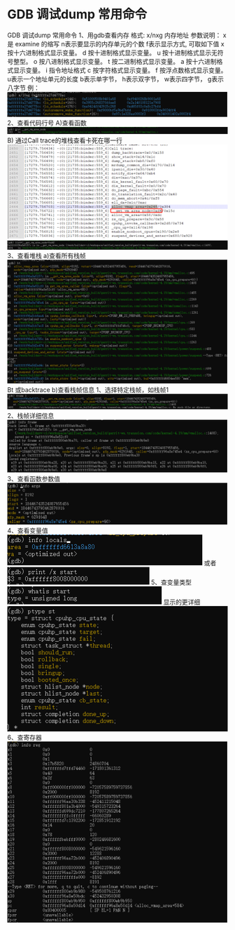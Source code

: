 # GDB 调试dump 常用命令

GDB 调试dump 常用命令
1、用gdb查看内存
格式: x/nxg 内存地址
参数说明：
x 是 examine 的缩写
n表示要显示的内存单元的个数
f表示显示方式, 可取如下值
x 按十六进制格式显示变量。
d 按十进制格式显示变量。
u 按十进制格式显示无符号整型。
o 按八进制格式显示变量。
t 按二进制格式显示变量。
a 按十六进制格式显示变量。
i 指令地址格式
c 按字符格式显示变量。
f 按浮点数格式显示变量。
u表示一个地址单元的长度
b表示单字节，
h表示双字节，
w表示四字节，
g表示八字节
例：
![Alt text](/tmpimage/image-17.png)
2、查看代码行号
A)查看函数
![Alt text](/tmpimage/image-18.png)
B) 通过Call trace的堆栈查看卡死在哪一行
![Alt text](/tmpimage/image-19.png)
![Alt text](/tmpimage/image-20.png)
3、查看堆栈
a)查看所有栈帧
![Alt text](/tmpimage/image-21.png)
Bt 或backtrace
b)查看栈帧信息
1、选择特定栈帧，如栈帧1
![Alt text](/tmpimage/image-22.png)
2、栈帧详细信息
![Alt text](/tmpimage/image-23.png)
3、查看函数参数值
![Alt text](/tmpimage/image-24.png)
4、查看变量值
![Alt text](/tmpimage/image-25.png)
或者
![Alt text](/tmpimage/image-26.png)
5、查变量类型
![Alt text](/tmpimage/image-27.png)
显示的更详细
![Alt text](/tmpimage/image-28.png)
6、查寄存器
![Alt text](/tmpimage/image-29.png)
